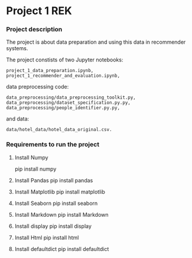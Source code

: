 # Project 1 REK

### Project description

The project is about data preparation and using this data in recommender systems.

The project constists of two Jupyter notebooks:

    project_1_data_preparation.ipynb,
    project_1_recommender_and_evaluation.ipynb,

data preprocessing code:

    data_preprocessing/data_preprocessing_toolkit.py,
    data_preprocessing/dataset_specification.py.py,
    data_preprocessing/people_identifier.py.py,

and data:

    data/hotel_data/hotel_data_original.csv.
    
### Requirements to run the project
1.  Install Numpy

    pip install numpy
2.  Install Pandas
    pip install pandas
3.  Install Matplotlib
    pip install matplotlib
4.  Install Seaborn
    pip install seaborn       
5.  Install Markdown
    pip install Markdown
6.  Install display
    pip install display
7.  Install Html
    pip install html
8.  Install defaultdict
    pip install defaultdict       
